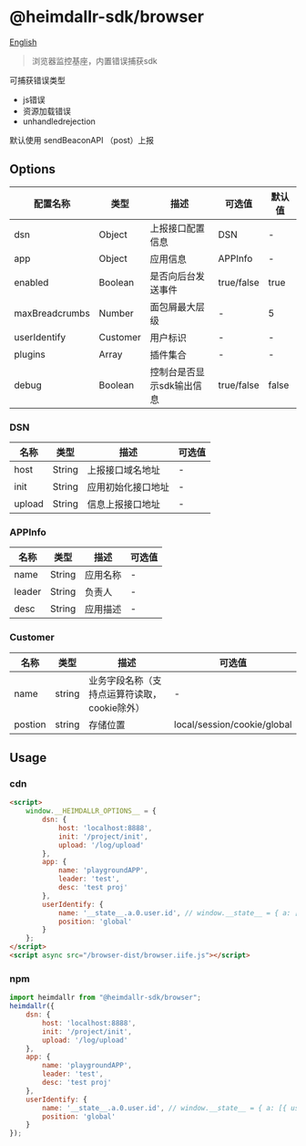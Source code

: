 # @heimdallr-sdk/browser

[English](./README_en.md)

> 浏览器监控基座，内置错误捕获sdk

可捕获错误类型

- js错误
- 资源加载错误
- unhandledrejection

默认使用 sendBeaconAPI （post）上报

## Options

|配置名称|类型|描述|可选值|默认值|
|-|-|-|-|-|
|dsn|Object|上报接口配置信息|DSN|-|
|app|Object|应用信息|APPInfo|-|
|enabled|Boolean|是否向后台发送事件|true/false|true|
|maxBreadcrumbs|Number|面包屑最大层级|-|5|
|userIdentify|Customer|用户标识|-|-|
|plugins|Array|插件集合|-|-|
|debug|Boolean|控制台是否显示sdk输出信息|true/false|false|

### DSN

|名称|类型|描述|可选值|
|-|-|-|-|
|host|String|上报接口域名地址|-|
|init|String|应用初始化接口地址|-|
|upload|String|信息上报接口地址|-|

### APPInfo

|名称|类型|描述|可选值|
|-|-|-|-|
|name|String|应用名称|-|
|leader|String|负责人|-|
|desc|String|应用描述|-|

### Customer

|名称|类型|描述|可选值|
|-|-|-|-|
|name|string|业务字段名称（支持点运算符读取，cookie除外）|-|
|postion|string|存储位置|local/session/cookie/global|

## Usage

### cdn

```html
<script>
    window.__HEIMDALLR_OPTIONS__ = {
        dsn: {
            host: 'localhost:8888',
            init: '/project/init',
            upload: '/log/upload'
        },
        app: {
            name: 'playgroundAPP',
            leader: 'test',
            desc: 'test proj'
        },
        userIdentify: {
            name: '__state__.a.0.user.id', // window.__state__ = { a: [{ user: { id:'123' } }] }
            position: 'global'
        }
    };
</script>
<script async src="/browser-dist/browser.iife.js"></script>
```

### npm

```js
import heimdallr from "@heimdallr-sdk/browser";
heimdallr({
    dsn: {
        host: 'localhost:8888',
        init: '/project/init',
        upload: '/log/upload'
    },
    app: {
        name: 'playgroundAPP',
        leader: 'test',
        desc: 'test proj'
    },
    userIdentify: {
        name: '__state__.a.0.user.id', // window.__state__ = { a: [{ user: { id:'123' } }] }
        position: 'global'
    }
});
```
